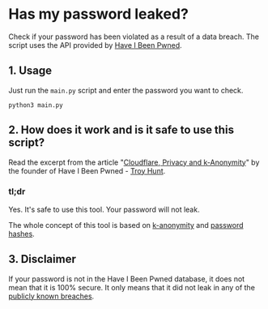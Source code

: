 # Has my password leaked?

Check if your password has been violated as a result of a data breach. The script uses the API provided by [Have I Been Pwned](https://haveibeenpwned.com/).

## 1. Usage

Just run the `main.py` script and enter the password you want to check.

`python3 main.py`

## 2. How does it work and is it safe to use this script?

Read the excerpt from the article "[Cloudflare, Privacy and k-Anonymity](https://www.troyhunt.com/ive-just-launched-pwned-passwords-version-2/#cloudflareprivacyandkanonymity)" by the founder of Have I Been Pwned - [Troy Hunt](https://haveibeenpwned.com/About).

### tl;dr

Yes. It's safe to use this tool. Your password will not leak.

The whole concept of this tool is based on [k-anonymity](https://en.wikipedia.org/wiki/K-anonymity) and [password hashes](https://en.wikipedia.org/wiki/Cryptographic_hash_function).

## 3. Disclaimer

If your password is not in the Have I Been Pwned database, it does not mean that it is 100% secure. It only means that it did not leak in any of the [publicly known breaches](https://haveibeenpwned.com/PwnedWebsites).

